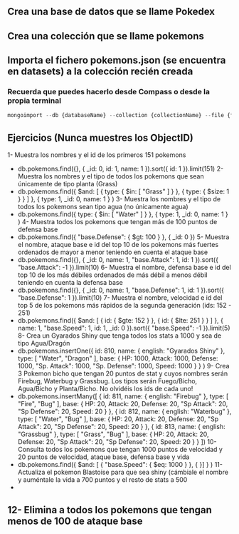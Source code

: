 ## Crea una base de datos que se llame Pokedex
## Crea una colección que se llame pokemons
## Importa el fichero pokemons.json (se encuentra en datasets) a la colección recién creada

### Recuerda que puedes hacerlo desde Compass o desde la propia terminal

```js
mongoimport --db {databaseName} --collection {collectionName} --file {fileName}.json
```

## Ejercicios (Nunca muestres los ObjectID)

1- Muestra los nombres y el id de los primeros 151 pokemons
  - db.pokemons.find({}, { _id: 0, id: 1, name: 1 }).sort({ id: 1 }).limit(151)
2- Muestra los nombres y el tipo de todos los pokemons que sean únicamente de tipo planta (Grass)
  - db.pokemons.find({ $and: [ { type: { $in: [ "Grass" ] } }, { type: { $size: 1 } } ] }, { type: 1, _id: 0, name: 1 } )
3- Muestra los nombres y el tipo de todos los pokemons sean tipo agua (no únicamente agua)
  - db.pokemons.find({ type: { $in: [ "Water" ] } }, { type: 1, _id: 0, name: 1 } )
4- Muestra todos los pokemons que tengan más de 100 puntos de defensa base
  - db.pokemons.find({ "base.Defense": { $gt: 100 } }, { _id: 0 })
5- Muestra el nombre, ataque base e id del top 10 de los pokemons más fuertes ordenados de mayor a menor teniendo en cuenta el ataque base
  - db.pokemons.find({}, { _id: 0, name: 1, "base.Attack": 1, id: 1 }).sort({ "base.Attack": -1 }).limit(10)
6- Muestra el nombre, defensa base e id del top 10 de los más débiles ordenados de más débil a menos débil teniendo en cuenta la defensa base
  - db.pokemons.find({}, { _id: 0, name: 1, "base.Defense": 1, id: 1 }).sort({ "base.Defense": 1 }).limit(10)
7- Muestra el nombre, velocidad e id del top 5 de los pokemons más rápidos de la segunda generación (ids: 152 - 251)
  - db.pokemons.find({ $and: [ { id: { $gte: 152 } }, { id: { $lte: 251 } } ] }, { name: 1, "base.Speed": 1, id: 1, _id: 0 }).sort({ "base.Speed": -1 }).limit(5)
8- Crea un Gyarados Shiny que tenga todos los stats a 1000 y sea de tipo Agua/Dragón
  - db.pokemons.insertOne({ id: 810, name: { english: "Gyarados Shiny" }, type: [ "Water", "Dragon" ], base: { HP: 1000, Attack: 1000, Defense: 1000, "Sp. Attack": 1000, "Sp. Defense": 1000, Speed: 1000 } } )
9- Crea 3 Pokemon bicho que tengan 20 puntos de stat y cuyos nombres serán Firebug, Waterbug y Grassbug. Los tipos serán Fuego/Bicho, Agua/Bicho y Planta/Bicho. No olvidéis los ids de cada uno!
  - db.pokemons.insertMany([
    { id: 811, name: { english: "Firebug" }, type: [ "Fire", "Bug" ], base: { HP: 20, Attack: 20, Defense: 20, "Sp Attack": 20, "Sp Defense": 20, Speed: 20 } },
    { id: 812, name: { english: "Waterbug" }, type: [ "Water", "Bug" ], base: { HP: 20, Attack: 20, Defense: 20, "Sp Attack": 20, "Sp Defense": 20, Speed: 20 } },
    { id: 813, name: { english: "Grassbug" }, type: [ "Grass", "Bug" ], base: { HP: 20, Attack: 20, Defense: 20, "Sp Attack": 20, "Sp Defense": 20, Speed: 20 } }
  ])
10- Consulta todos los pokemons que tengan 1000 puntos de velocidad y 20 puntos de velocidad, ataque base, defensa base y vida
  - db.pokemons.find({ $and: [ { "base.Speed": { $eq: 1000 } }, {  }] } )
11- Actualiza el pokemon Blastoise para que sea shiny (cámbiale el nombre y auméntale la vida a 700 puntos y el resto de stats a 500
  - 
12- Elimina a todos los pokemons que tengan menos de 100 de ataque base
  - 